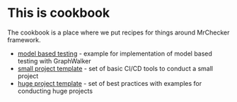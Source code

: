 # This is cookbook

The cookbook is a place where we put recipes for things around MrChecker framework.

* [model based testing](./model-based-testing) - example for implementation of model based testing with GraphWalker
* [small project template](./small_project_template) - set of basic CI/CD tools to conduct a small project
* [huge project template](./huge_project_template) - set of best practices with examples for conducting huge projects
